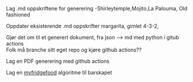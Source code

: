
Lag .md oppskriftene for generering
-Shirleytemple,Mojito,La Palouma, Old fashioned

Oppdater eksisterende .md oppskrifter
margarita, gimlet 4-3-2, 

Gjør det om til et generert dokument, fra json --> md med python i gitub actions
<br>Folk må branche sitt eget repo og kjøre github actions?? 

Lag en PDF generering med github actions

Lag en [myfridgefood](https://myfridgefood.com/) algoritme til barskapet
